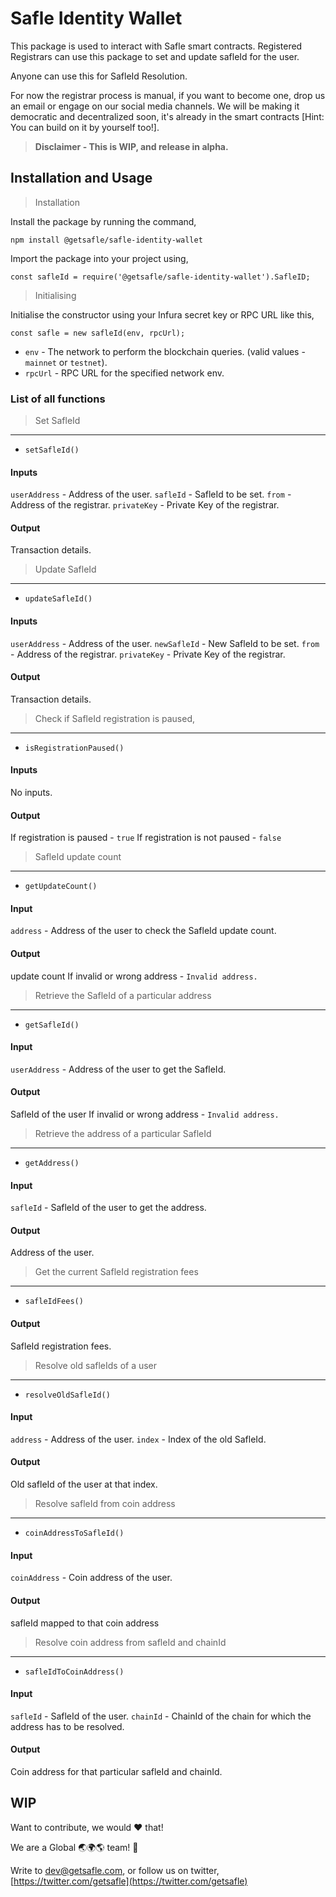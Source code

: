 # Safle Identity Wallet

This package is used to interact with Safle smart contracts. Registered Registrars can use this package to set and update safleId for the user.

Anyone can use this for SafleId Resolution.

For now the registrar process is manual, if you want to become one, drop us an email or engage on our social media channels. We will be making it democratic and decentralized soon, it's already in the smart contracts [Hint: You can build on it by yourself too!].

> **Disclaimer - This is WIP, and release in alpha.**

## Installation and Usage

> Installation

Install the package by running the command,

```npm install @getsafle/safle-identity-wallet```

Import the package into your project using,

```const safleId = require('@getsafle/safle-identity-wallet').SafleID;```

> Initialising

Initialise the constructor using your Infura secret key or RPC URL like this,

```const safle = new safleId(env, rpcUrl);```

* `env` - The network to perform the blockchain queries. (valid values - `mainnet` or `testnet`).
* `rpcUrl` - RPC URL for the specified network env.


### List of all functions

> Set SafleId

---

* ```setSafleId()```

#### Inputs

```userAddress``` - Address of the user.
```safleId``` - SafleId to be set.
```from``` - Address of the registrar.
```privateKey``` - Private Key of the registrar.

#### Output

Transaction details.

> Update SafleId

___

* ```updateSafleId()```

#### Inputs

```userAddress``` - Address of the user.
```newSafleId``` - New SafleId to be set.
```from``` - Address of the registrar.
```privateKey``` - Private Key of the registrar.

#### Output

Transaction details.

> Check if SafleId registration is paused,

---

* ```isRegistrationPaused()```

#### Inputs

No inputs.

#### Output

If registration is paused - ```true```
If registration is not paused - ```false```

> SafleId update count

---

* ```getUpdateCount()```

#### Input

```address``` - Address of the user to check the SafleId update count.

#### Output

update count
If invalid or wrong address - ```Invalid address.```

> Retrieve the SafleId of a particular address

---

* ```getSafleId()```

#### Input

```userAddress``` - Address of the user to get the SafleId.

#### Output

SafleId of the user
If invalid or wrong address - ```Invalid address.```

> Retrieve the address of a particular SafleId

---

* ```getAddress()```

#### Input

```safleId``` - SafleId of the user to get the address.

#### Output

Address of the user.

> Get the current SafleId registration fees

---

* ```safleIdFees()```

#### Output

SafleId registration fees.

> Resolve old safleIds of a user

---

* ```resolveOldSafleId()```

#### Input

```address``` - Address of the user.
```index``` - Index of the old SafleId.

#### Output

Old safleId of the user at that index.

> Resolve safleId from coin address

---

* ```coinAddressToSafleId()```

#### Input

```coinAddress``` - Coin address of the user.

#### Output

safleId mapped to that coin address

> Resolve coin address from safleId and chainId

---

* ```safleIdToCoinAddress()```

#### Input

```safleId``` - SafleId of the user.
```chainId``` - ChainId of the chain for which the address has to be resolved.

#### Output

Coin address for that particular safleId and chainId.

## WIP

Want to contribute, we would :heart: that!

We are a Global :earth_asia::earth_africa::earth_americas: team! :muscle:

Write to dev@getsafle.com, or follow us on twitter, [https://twitter.com/getsafle](https://twitter.com/getsafle)
